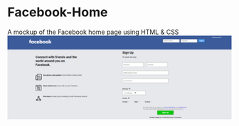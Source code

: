 # Facebook-Home
A mockup of the Facebook home page using HTML &amp; CSS
![Alt text](fb-home-picture.png)